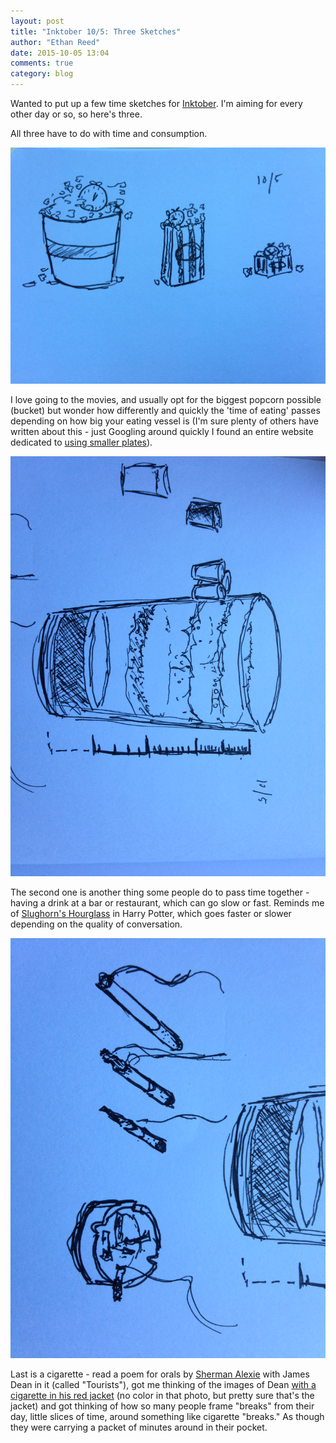 ```yaml
---
layout: post
title: "Inktober 10/5: Three Sketches"
author: "Ethan Reed"
date: 2015-10-05 13:04
comments: true
category: blog
---
```


Wanted to put up a few time sketches for [Inktober](asdfasdf). I'm aiming for every other day or so, so here's three.

All three have to do with time and consumption.

![Popcorn movie time](/images/inktober/10.5.movietime.JPG)

I love going to the movies, and usually opt for the biggest popcorn possible (bucket) but wonder how differently and quickly the 'time of eating' passes depending on how big your eating vessel is (I'm sure plenty of others have written about this - just Googling around quickly I found an entire website dedicated to [using smaller plates](http://www.smallplatemovement.org/)).

![Pint by pint](/images/inktober/10.5pintbythehour.JPG)

The second one is another thing some people do to pass time together - having a drink at a bar or restaurant, which can go slow or fast. Reminds me of [Slughorn's Hourglass](http://harrypotter.wikia.com/wiki/Slughorn's_Hourglass) in Harry Potter, which goes faster or slower depending on the quality of conversation.

![Cigarette break](/images/inktober/10.5cigarettebreak.JPG)

Last is a cigarette - read a poem for orals by [Sherman Alexie](http://www.poetryfoundation.org/bio/sherman-alexie) with James Dean in it (called "Tourists"), got me thinking of the images of Dean [with a cigarette in his red jacket](http://images.amcnetworks.com/blogs.amctv.com/wp-content/uploads/2009/10/2jacket.jpg) (no color in that photo, but pretty sure that's the jacket) and got thinking of how so many people frame "breaks" from their day, little slices of time, around something like cigarette "breaks." As though they were carrying a packet of minutes around in their pocket.
